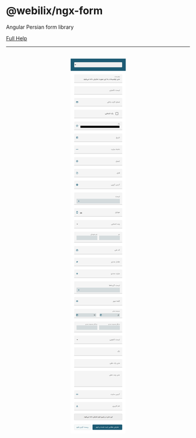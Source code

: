 # @webilix/ngx-form

Angular Persian form library

[Full Help](https://github.com/webilix/ngx-form/blob/master/ngx-form/README.md)

---

<div style="margin-top: 2rem; text-align: center;">

![alt text](https://github.com/webilix/ngx-form/blob/master/testing/src/assets/preview.png?raw=true '@webilix/ngx-form')

</div>
